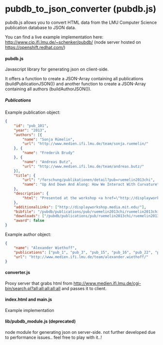 pubdb_to_json_converter (pubdb.js)
=======================

pubdb.js allows you to convert HTML data from the LMU Computer Science publication database to JSON data.

You can find a live example implementation here: http://www.cip.ifi.lmu.de/~schenker/pubdb/
(node server hosted on https://openshift.redhat.com/)

#### pubdb.js 
Javascript library for generating json on client-side.

It offers a function to create a JSON-Array containing all publications (buildPublicationJSON()) and another function to create a JSON-Array containing all authors (buildAuthorJSON()).

##### Publications
Example publication object:

```json
{
    "id": "pub_101",
    "year": "2013",
    "authors": [{
        "name": "Sonja Rümelin",
        "url": "http://www.medien.ifi.lmu.de/team/sonja.ruemelin/"
    }, {
        "name": "Frederik Brudy"
    }, {
        "name": "Andreas Butz",
        "url": "http://www.medien.ifi.lmu.de/team/andreas.butz/"
    }],
    "title": {
        "url": "/forschung/publikationen/detail?pub=ruemelin2013chi",
        "name": "Up And Down And Along: How We Interact With Curvature"
    },
    "description": {
        "html": "Presented at the workshop <a href=\"http://displayworkshop.media.mit.edu/\" target=\"_blank\">'Displays Take New Shape: An Agenda for Interactive Surfaces'</a> in conjunction with the 31st ACM SIGCHI Conference on Human Factors in Computing Systems (CHI '13), Paris, France, April 27 - May 2, 2013."
    },
    "additionalLinks": ["http://displayworkshop.media.mit.edu/"],
    "bibfile": "/pubdb/publications/pub/ruemelin2013chi/ruemelin2013chi.bib",
    "downloads": ["/pubdb/publications/pub/ruemelin2013chi/ruemelin2013chi.pdf"],
    "award": false
}
```

Example author object:
```json
{
    "name": "Alexander Wiethoff",
    "publications": ["pub_1", "pub_3", "pub_15", "pub_16", "pub_22", "pub_91", "pub_92", "pub_98", "pub_103", "pub_114", "pub_123", "pub_140", "pub_146", "pub_148", "pub_179", "pub_189", "pub_190", "pub_195", "pub_196", "pub_204", "pub_227", "pub_234", "pub_239", "pub_252", "pub_256", "pub_257", "pub_286", "pub_288", "pub_297", "pub_298", "pub_308", "pub_322", "pub_334", "pub_350", "pub_387"],
    "url": "http://www.medien.ifi.lmu.de/team/alexander.wiethoff/"
}
```

#### converter.js
Proxy server that grabs html from http://www.medien.ifi.lmu.de/cgi-bin/search.pl?all:all:all:all:all and passes it to client.

#### index.html and main.js 
Example implementation

#### lib/pubdb_module.js (deprecated)
node module for generating json on server-side.
not further developed due to performance issues.. feel free to play with it..!
